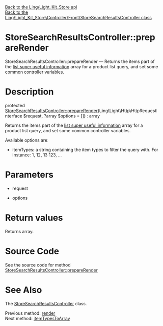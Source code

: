 [Back to the Ling/Light_Kit_Store api](https://github.com/lingtalfi/Light_Kit_Store/blob/master/doc/api/Ling/Light_Kit_Store.md)<br>
[Back to the Ling\Light_Kit_Store\Controller\Front\StoreSearchResultsController class](https://github.com/lingtalfi/Light_Kit_Store/blob/master/doc/api/Ling/Light_Kit_Store/Controller/Front/StoreSearchResultsController.md)


StoreSearchResultsController::prepareRender
================



StoreSearchResultsController::prepareRender — Returns the items part of the [list super useful information](https://github.com/lingtalfi/SqlFiddler/blob/master/doc/pages/conception-notes.md#the-list-super-useful-information) array for a product list query, and set some common controller variables.




Description
================


protected [StoreSearchResultsController::prepareRender](https://github.com/lingtalfi/Light_Kit_Store/blob/master/doc/api/Ling/Light_Kit_Store/Controller/Front/StoreSearchResultsController/prepareRender.md)(Ling\Light\Http\HttpRequestInterface $request, ?array $options = []) : array




Returns the items part of the [list super useful information](https://github.com/lingtalfi/SqlFiddler/blob/master/doc/pages/conception-notes.md#the-list-super-useful-information) array for a product list query, and set some common controller variables.

Available options are:
- itemTypes: a string containing the item types to filter the query with. For instance: 1, 12, 13 123, ...




Parameters
================


- request

    

- options

    


Return values
================

Returns array.








Source Code
===========
See the source code for method [StoreSearchResultsController::prepareRender](https://github.com/lingtalfi/Light_Kit_Store/blob/master/Controller/Front/StoreSearchResultsController.php#L54-L104)


See Also
================

The [StoreSearchResultsController](https://github.com/lingtalfi/Light_Kit_Store/blob/master/doc/api/Ling/Light_Kit_Store/Controller/Front/StoreSearchResultsController.md) class.

Previous method: [render](https://github.com/lingtalfi/Light_Kit_Store/blob/master/doc/api/Ling/Light_Kit_Store/Controller/Front/StoreSearchResultsController/render.md)<br>Next method: [itemTypesToArray](https://github.com/lingtalfi/Light_Kit_Store/blob/master/doc/api/Ling/Light_Kit_Store/Controller/Front/StoreSearchResultsController/itemTypesToArray.md)<br>

